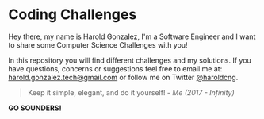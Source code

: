 # Coding Challenges

Hey there, my name is Harold Gonzalez, I'm a Software Engineer and I want to share some Computer Science Challenges with you!

In this repository you will find different challenges and my solutions. If you have questions, concerns or suggestions feel free to email me at: [harold.gonzalez.tech@gmail.com](mailto:harold.gonzalez.tech@gmail.com) or follow me on Twitter [@haroldcng](https://twitter.com/haroldcng).

> Keep it simple, elegant, and do it yourself! - *Me (2017 - Infinity)*

**GO SOUNDERS!**
